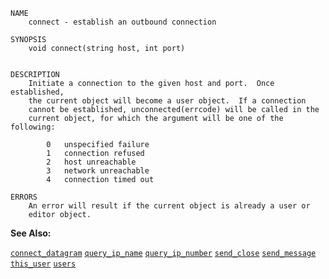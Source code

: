 
```
NAME
	connect - establish an outbound connection

SYNOPSIS
	void connect(string host, int port)


DESCRIPTION
	Initiate a connection to the given host and port.  Once established,
	the current object will become a user object.  If a connection
	cannot be established, unconnected(errcode) will be called in the
	current object, for which the argument will be one of the following:

	    0	unspecified failure
	    1	connection refused
	    2	host unreachable
	    3	network unreachable
	    4	connection timed out

ERRORS
	An error will result if the current object is already a user or
	editor object.

```

**See Also:**

 [`connect_datagram`](./connect_datagram.md)
 [`query_ip_name`](./query_ip_name.md)
 [`query_ip_number`](./query_ip_number.md)
 [`send_close`](./send_close.md)
 [`send_message`](./send_message.md)
 [`this_user`](./this_user.md)
 [`users`](./users.md)

